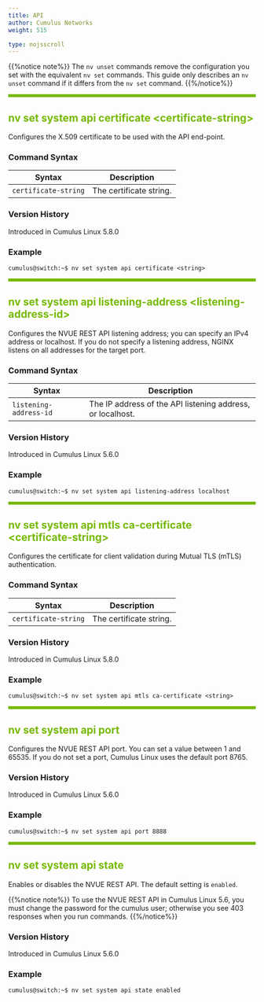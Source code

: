 ```yaml
---
title: API
author: Cumulus Networks
weight: 515

type: nojsscroll
---
```

<style>
h { color: RGB(118,185,0)}
</style>
{{%notice note%}}
The `nv unset` commands remove the configuration you set with the equivalent `nv set` commands. This guide only describes an `nv unset` command if it differs from the `nv set` command.
{{%/notice%}}

<HR STYLE="BORDER: DASHED RGB(118,185,0) 0.5PX;BACKGROUND-COLOR: RGB(118,185,0);HEIGHT: 4.0PX;"/>

## <h>nv set system api certificate \<certificate-string\></h>

Configures the X.509 certificate to be used with the API end-point.

### Command Syntax

| Syntax |  Description   |
| ---------  | -------------- |
| `certificate-string` | The certificate string. |

### Version History

Introduced in Cumulus Linux 5.8.0

### Example

```
cumulus@switch:~$ nv set system api certificate <string>
```

<HR STYLE="BORDER: DASHED RGB(118,185,0) 0.5PX;BACKGROUND-COLOR: RGB(118,185,0);HEIGHT: 4.0PX;"/>

## <h>nv set system api listening-address \<listening-address-id\></h>

Configures the NVUE REST API listening address; you can specify an IPv4 address or localhost. If you do not specify a listening address, NGINX listens on all addresses for the target port.

### Command Syntax

| Syntax |  Description   |
| ---------  | -------------- |
| `listening-address-id` | The IP address of the API listening address, or localhost. |

### Version History

Introduced in Cumulus Linux 5.6.0

### Example

```
cumulus@switch:~$ nv set system api listening-address localhost
```

<HR STYLE="BORDER: DASHED RGB(118,185,0) 0.5PX;BACKGROUND-COLOR: RGB(118,185,0);HEIGHT: 4.0PX;"/>

## <h>nv set system api mtls ca-certificate \<certificate-string\></h>

Configures the certificate for client validation during Mutual TLS (mTLS) authentication.

### Command Syntax

| Syntax |  Description   |
| ---------  | -------------- |
| `certificate-string` | The certificate string. |

### Version History

Introduced in Cumulus Linux 5.8.0

### Example

```
cumulus@switch:~$ nv set system api mtls ca-certificate <string>
```

<HR STYLE="BORDER: DASHED RGB(118,185,0) 0.5PX;BACKGROUND-COLOR: RGB(118,185,0);HEIGHT: 4.0PX;"/>

## <h>nv set system api port</h>

Configures the NVUE REST API port. You can set a value between 1 and 65535. If you do not set a port, Cumulus Linux uses the default port 8765.

### Version History

Introduced in Cumulus Linux 5.6.0

### Example

```
cumulus@switch:~$ nv set system api port 8888
```

<HR STYLE="BORDER: DASHED RGB(118,185,0) 0.5PX;BACKGROUND-COLOR: RGB(118,185,0);HEIGHT: 4.0PX;"/>

## <h>nv set system api state</h>

Enables or disables the NVUE REST API. The default setting is `enabled`.

{{%notice note%}}
To use the NVUE REST API in Cumulus Linux 5.6, you must change the password for the cumulus user; otherwise you see 403 responses when you run commands.
{{%/notice%}}

### Version History

Introduced in Cumulus Linux 5.6.0

### Example

```
cumulus@switch:~$ nv set system api state enabled
```
